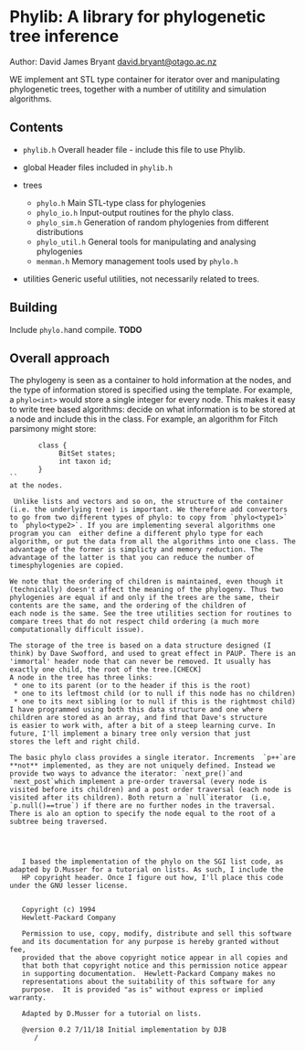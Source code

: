# Phylib: A library for phylogenetic tree inference

Author: David James Bryant david.bryant@otago.ac.nz

WE implement ant STL type container for iterator over and manipulating phylogenetic trees, together with a number of utitility and simulation algorithms. 

## Contents


*   `phylib.h`  Overall header file - include this file to use Phylib. 

*  global    Header files included in `phylib.h`
*  trees
   * `phylo.h`  Main STL-type class for phylogenies
   * `phylo_io.h` Input-output routines for the phylo class. 
   * `phylo_sim.h` Generation of random phylogenies from different distributions
   *  `phylo_util.h` General tools for manipulating and analysing phylogenies
   *  `menman.h` Memory management tools used by `phylo.h`
*  utilities   Generic useful utilities, not necessarily related to trees.



## Building

Include `phylo.h`and compile. **TODO**

## Overall approach


The phylogeny is seen as a container to hold information at the nodes, and the type of information stored is specified using the template. For example, a `phylo<int>` would store a single integer for every node. This makes it easy to write tree based algorithms: decide on what information is to be stored at a node and include this in the class. For example, an algorithm for Fitch parsimony might store:
```
	   class {
	   		BitSet states;
	   		int taxon id;
	   }	 
``
at the nodes. 
	   
 Unlike lists and vectors and so on, the structure of the container (i.e. the underlying tree) is important. We therefore add convertors to go from two different types of phylo: to copy from `phylo<type1>` to `phylo<type2>`. If you are implementing several algorithms one program you can  either define a different phylo type for each algorithm, or put the data from all the algorithms into one class. The advantage of the former is simplicty and memory reduction. The advantage of the latter is that you can reduce the number of timesphylogenies are copied.
	   
We note that the ordering of children is maintained, even though it (technically) doesn't affect the meaning of the phylogeny. Thus two
phylogenies are equal if and only if the trees are the same, their contents are the same, and the ordering of the children of 
each node is the same. See the tree utilities section for routines to compare trees that do not respect child ordering (a much more
computationally difficult issue).

The storage of the tree is based on a data structure designed (I think) by Dave Swofford, and used to great effect in PAUP. There is an
'immortal' header node that can never be removed. It usually has exactly one child, the root of the tree.[CHECK]
A node in the tree has three links:
 * one to its parent (or to the header if this is the root)
 * one to its leftmost child (or to null if this node has no children)
 * one to its next sibling (or to null if this is the rightmost child)
I have programmed using both this data structure and one where children are stored as an array, and find that Dave's structure
is easier to work with, after a bit of a steep learning curve. In future, I'll implement a binary tree only version that just
stores the left and right child.
	   
The basic phylo class provides a single iterator. Increments  `p++`are **not** implemented, as they are not uniquely defined. Instead we provide two ways to advance the iterator: `next_pre()`and `next_post`which implement a pre-order traversal (every node is visited before its children) and a post order traversal (each node is visited after its children). Both return a `null`iterator  (i.e, `p.null()==true`) if there are no further nodes in the traversal. There is alo an option to specify the node equal to the root of a subtree being traversed.



  
   I based the implementation of the phylo on the SGI list code, as adapted by D.Musser for a tutorial on lists. As such, I include the
   HP copyright header. Once I figure out how, I'll place this code under the GNU lesser license.
   
  
   Copyright (c) 1994
   Hewlett-Packard Company
  
   Permission to use, copy, modify, distribute and sell this software
   and its documentation for any purpose is hereby granted without fee,
   provided that the above copyright notice appear in all copies and
   that both that copyright notice and this permission notice appear
   in supporting documentation.  Hewlett-Packard Company makes no
   representations about the suitability of this software for any
   purpose.  It is provided "as is" without express or implied warranty.
  
   Adapted by D.Musser for a tutorial on lists.
  
   @version 0.2 7/11/18 Initial implementation by DJB
	  /




